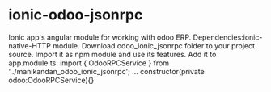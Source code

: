 # ionic-odoo-jsonrpc
Ionic app's angular module for working with odoo ERP.
Dependencies:ionic-native-HTTP module.
Download odoo_ionic_jsonrpc folder to your project source. Import it as  npm module and use its features.
Add it to app.module.ts.
import { OdooRPCService } from '../manikandan_odoo_ionic_jsonrpc';
...
constructor(private odoo:OdooRPCService){}


